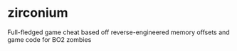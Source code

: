 # zirconium
Full-fledged game cheat based off reverse-engineered memory offsets and game code for BO2 zombies
